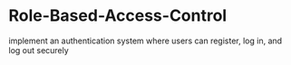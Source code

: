 # Role-Based-Access-Control
implement an authentication system where users can register, log in, and log out securely
